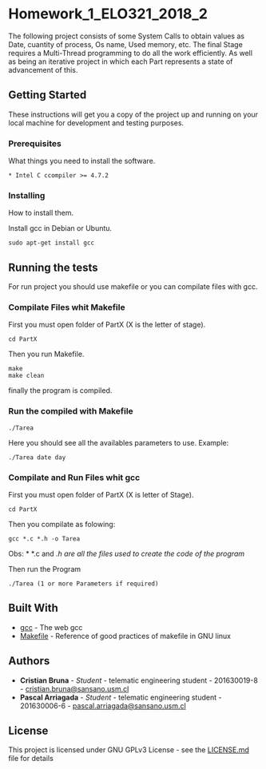# Homework_1_ELO321_2018_2

The following project consists of some System Calls to obtain values as Date, cuantity of process, Os name, Used memory, etc. The final Stage requires a Multi-Thread programming to do all the work efficiently. As well as being an iterative project in which each Part represents a state of advancement of this. 

## Getting Started

These instructions will get you a copy of the project up and running on your local machine for development and testing purposes. 

### Prerequisites

What things you need to install the software. 

```
* Intel C ccompiler >= 4.7.2 
```

### Installing

How to install them.

Install gcc in Debian or Ubuntu.
```
sudo apt-get install gcc
```
## Running the tests

For run project you should use makefile or you can compilate files with gcc.

### Compilate Files whit Makefile

First you must open folder of PartX (X is the letter of stage). 
```
cd PartX
```
Then you run Makefile.

```
make 
make clean 
```
finally the program is compiled.

### Run the compiled with Makefile
```
./Tarea
```
Here you should see all the availables parameters to use.
Example:

```
./Tarea date day
```



### Compilate and Run Files whit gcc

First you must open folder of PartX (X is letter of Stage). 
```
cd PartX
```

Then you compilate as folowing:
```
gcc *.c *.h -o Tarea
```
Obs: * *.c and *.h are all the files used to create the code of the program*

Then run the Program
```
./Tarea (1 or more Parameters if required)
```

## Built With

* [gcc](https://gcc.gnu.org/onlinedocs/) - The web gcc
* [Makefile](https://www.gnu.org/software/make/manual/html_node/Simple-Makefile.html) - Reference of good practices of makefile in GNU linux


## Authors

* **Cristian Bruna** - *Student* - telematic engineering student - 201630019-8 - cristian.bruna@sansano.usm.cl
* **Pascal Arriagada** - *Student* - telematic engineering student - 201630006-6 - pascal.arriagada@sansano.usm.cl

## License

This project is licensed under GNU GPLv3 License - see the [LICENSE.md](LICENSE.md) file for details
